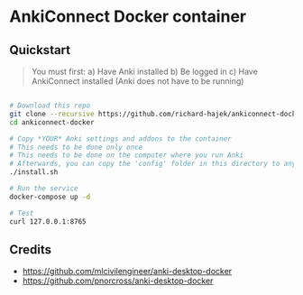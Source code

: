 # AnkiConnect Docker container

## Quickstart

> You must first: 
> a) Have Anki installed 
> b) Be logged in 
> c) Have AnkiConnect installed (Anki does not have to be running)

```bash

# Download this repo
git clone --recursive https://github.com/richard-hajek/ankiconnect-docker.git
cd ankiconnect-docker

# Copy *YOUR* Anki settings and addons to the container
# This needs to be done only once
# This needs to be done on the computer where you run Anki
# Afterwards, you can copy the 'config' folder in this directory to any computer and run it there
./install.sh

# Run the service
docker-compose up -d

# Test
curl 127.0.0.1:8765
```

## Credits

- https://github.com/mlcivilengineer/anki-desktop-docker
- https://github.com/pnorcross/anki-desktop-docker
